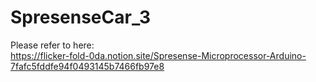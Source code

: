 # SpresenseCar_3
  
Please refer to here:  
https://flicker-fold-0da.notion.site/Spresense-Microprocessor-Arduino-7fafc5fddfe94f0493145b7466fb97e8
